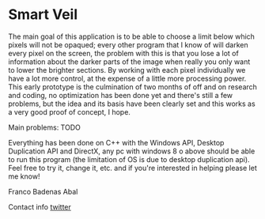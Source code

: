 # Smart Veil
The main goal of this application is to be able to choose a limit below which pixels will not be opaqued; every other program that I know of will darken every pixel on the screen, the problem with this is that you lose a lot of information about the darker parts of the image when really you only want to lower the brighter sections.
By working with each pixel individually we have a lot more control, at the expense of a little more processing power.
This early prototype is the culmination of two months of off and on research and coding, no optimization has been done yet and there's still a few problems, but the idea and its basis have been clearly set and this works as a very good proof of concept, I hope.

Main problems: TODO

Everything has been done on C++ with the Windows API, Desktop Duplication API and DirectX, any pc with windows 8 o above should be able to run this program (the limitation of OS is due to desktop duplication api).
Feel free to try it, change it, etc. and if you're interested in helping please let me know!

Franco Badenas Abal

Contact info
[twitter](https://twitter.com/francobadenas)
